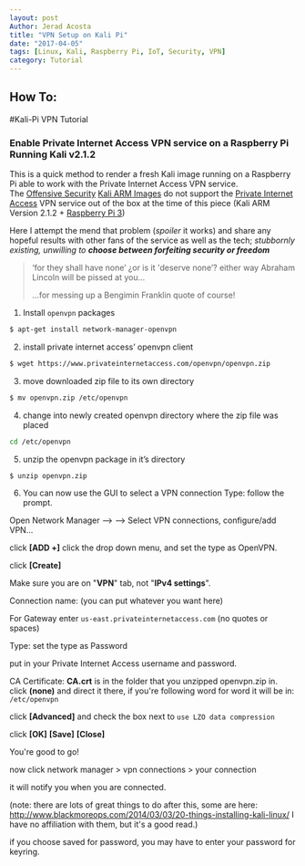 ```yaml
---
layout: post
Author: Jerad Acosta
title: "VPN Setup on Kali Pi"
date: "2017-04-05"
tags: [Linux, Kali, Raspberry Pi, IoT, Security, VPN]
category: Tutorial
---
```


## How To:

#Kali-Pi VPN Tutorial

### Enable Private Internet Access VPN service on a Raspberry Pi Running Kali v2.1.2

This is a quick method to render a fresh Kali image running on a Raspberry Pi able to work with the Private Internet Access VPN service.  
The [Offensive Security](https://www.offensive-security.com) [Kali ARM Images](https://www.offensive-security.com/kali-linux-arm-images/) do not support the [Private Internet Access](https://www.privateinternetaccess.com/) VPN service out of the box at the time of this piece (Kali ARM Version 2.1.2 + [Raspberry Pi 3](http://amzn.to/2o8mvpO))


Here I attempt the mend that problem (*spoiler* it works) and share any hopeful results with other fans of the service as well as the tech; _stubbornly existing, unwilling to **choose between forfeiting security or freedom**_
> ‘for they shall have none’
> ¿or is it 'deserve none’?
> either way Abraham Lincoln will be pissed at you...
>
>	...for messing up a Bengimin Franklin quote of course!


1. Install `openvpn` packages
```bash
$ apt-get install network-manager-openvpn
```

2. install private internet access’ openvpn client
```bash
$ wget https://www.privateinternetaccess.com/openvpn/openvpn.zip
```
3. move downloaded zip file to its own directory
```bash
$ mv openvpn.zip /etc/openvpn
```
4. change into newly created openvpn directory where the zip file was placed
```bash
cd /etc/openvpn
```

5. unzip the openvpn package in it’s directory
```bash
$ unzip openvpn.zip
```
6. You can now use the GUI to select a VPN connection Type: follow the prompt.


Open Network Manager -->
--> Select VPN connections, configure/add VPN...

click   **[ADD +]**   click the drop down menu, and set the type as OpenVPN.

click   **[Create]**

Make sure you are on "**VPN**" tab, not "**IPv4 settings**".

Connection name: (you can put whatever you want here)

For Gateway enter `us-east.privateinternetaccess.com` (no quotes or spaces)

Type: set the type as Password

put in your Private Internet Access username and password.

CA Certificate:  **CA.crt** is in the folder that you unzipped openvpn.zip in.
click **(none)** and direct it there, if you're following word for word it will be in:  
`/etc/openvpn`

click **[Advanced]** and check the box next to `use LZO data compression`

click **[OK]** **[Save]** **[Close]**

You're good to go!

now click network manager > vpn connections > your connection

it will notify you when you are connected.

(note: there are lots of great things to do after this, some are here: http://www.blackmoreops.com/2014/03/03/20-things-installing-kali-linux/ I have no affiliation with them, but it's a good read.)

if you choose saved for password, you may have to enter your password for keyring.
